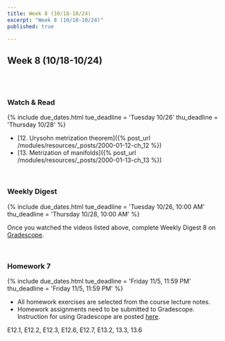 ```yaml
---
title: Week 8 (10/18-10/24)
excerpt: "Week 8 (10/18-10/24)"
published: true

---
```


## Week 8 (10/18-10/24)

<br/>
<br/>


### Watch & Read

{% include due_dates.html
tue_deadline = 'Tuesday 10/26'
thu_deadline = 'Thursday 10/28'
%}



* [12. Urysohn metrization theorem]({% post_url /modules/resources/_posts/2000-01-12-ch_12 %})
* [13. Metrization of manifolds]({% post_url /modules/resources/_posts/2000-01-13-ch_13 %})

<br/>

### Weekly Digest

{% include due_dates.html
tue_deadline = 'Tuesday 10/26, 10:00 AM'
thu_deadline = 'Thursday 10/28, 10:00 AM'
%}

Once you watched the videos listed above, complete Weekly Digest 8 on [Gradescope](https://www.gradescope.com).

<br/>



### Homework 7


{% include due_dates.html
tue_deadline = 'Friday 11/5, 11:59 PM'
thu_deadline = 'Friday 11/5, 11:59 PM'
%}

* All homework exercises are selected from the course lecture notes.
* Homework assignments need to be submitted to Gradescope. Instruction for
using Gradescope are posted [here](https://gradescope.ubmath.info).


E12.1, E12.2, E12.3, E12.6, E12.7, E13.2, 13.3, 13.6
